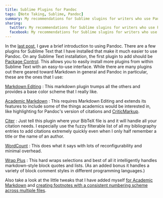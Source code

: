 ```yaml
---
title: Sublime Plugins for Pandoc
tags: [Note Taking, Sublime, Pandoc]
summary: My recommendations for Sublime slugins for writers who use Pandoc.
sharing:
  twitter: My recommendations for Sublime slugins for writers who use Pandoc.
  facebook: My recommendations for Sublime slugins for writers who use Pandoc.
---
```




In the [last post](http://dansheffler.com/blog/2016-07-11-pandoc/), I gave a brief introduction to using Pandoc.  There are a few plugins for Sublime Text that I have installed that make it much easier to use Pandoc.  On any Sublime Text installation, the first plugin to add should be [Package Control](https://packagecontrol.io/).  This allows you to easily install more plugins from within Sublime Text with an easy-to-use interface.  While there are many plugins out there geared toward Markdown in general and Pandoc in particular, these are the ones that I use:

[Markdown Editing](https://packagecontrol.io/packages/MarkdownEditing)
:   This markdown plugin trumps all the others and provides a base
    color scheme that I really like.

[Academic Markdown](https://packagecontrol.io/packages/AcademicMarkdown)
:   This requires Markdown Editing and extends its features to
    include some of the things academics would be interested in,
    like highlighting for Pandoc's version of citations and
    [CriticMarkup](http://criticmarkup.com/).

[Citer](https://packagecontrol.io/packages/Citer)
:   Just tell this plugin where your BibTeX file is and it will
    handle all your citation needs.  I especially use the fuzzy
    filterable list of all my bibliography entries to add citations
    extremely quickly even when I only half remember a title or the
    name of an author.

[WordCount](https://packagecontrol.io/packages/WordCount)
:   This does what it says with lots of reconfigurability and minimal
    overhead.

[Wrap Plus](https://packagecontrol.io/packages/Wrap%20Plus)
:   This hard wraps selections and best of all it intelligently
    handles markdown-style block quotes and lists.  (As an added
    bonus it handles a variety of block comment styles in different
    programming languages.)

Also take a look at the little tweaks that I have added myself [for Academic Markdown](http://dansheffler.com/blog/2015-08-03-sublime-syntax-definition/) and [creating footnotes with a consistent numbering scheme across multiple files](http://dansheffler.com/blog/2015-05-13-my-footnote-plugin/).